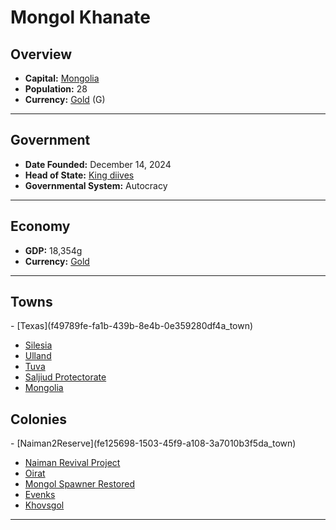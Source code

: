 <!--UNDEDITED FILE, remove this entire line if this file has been edited!-->
# <!--NAME-->Mongol Khanate<!--NAME-->

## Overview

- **Capital:** <!--CAPITAL_LINK-->[Mongolia](e257c6a9-d418-4914-91f2-50d165c23a6b_town)<!--CAPITAL_LINK-->
- **Population:** <!--POPULATION-->28<!--POPULATION-->
- **Currency:** <!--CURRENCY_LINK-->[Gold](Gold_currency)<!--CURRENCY_LINK--> (<!--CURRENCY_ABV-->G<!--CURRENCY_ABV-->)

---

## Government

- **Date Founded:** <!--FOUNDED-->December 14, 2024<!--FOUNDED-->
- **Head of State:** <!--LEADER_TITLE_LINK-->[King diives](diives_user)<!--LEADER_TITLE_LINK-->
- **Governmental System:** <!--GOVERNMENT-->Autocracy<!--GOVERNMENT-->

---

## Economy

- **GDP:** <!--GDP-->18,354g<!--GDP-->
- **Currency:** <!--CURRENCY_LINK-->[Gold](Gold_currency)<!--CURRENCY_LINK-->

---

## Towns

<!--TOWNS-->- [Texas](f49789fe-fa1b-439b-8e4b-0e359280df4a_town)
- [Silesia](ae035e3e-441c-40c9-b265-a99a3a1b59ce_town)
- [Ulland](c9117ca5-12f8-4c8b-9465-08682e36d552_town)
- [Tuva](473c5136-3421-4b20-9cfe-15875828f83f_town)
- [Saljiud Protectorate](5402e524-60ef-4888-a4b4-cc9f23ec8eb5_town)
- [Mongolia](e257c6a9-d418-4914-91f2-50d165c23a6b_town)<!--TOWNS-->

## Colonies

<!--COLONIES-->- [Naiman2Reserve](fe125698-1503-45f9-a108-3a7010b3f5da_town)
- [Naiman Revival Project](2e5a77f3-b47a-4424-a347-e9bdb3fa1128_town)
- [Oirat](32fd1403-1850-479f-9490-47301171c7e2_town)
- [Mongol Spawner Restored](6fe5767f-2c2e-478c-bb5e-fda6e06065fb_town)
- [Evenks](f09a631d-254b-43b5-af80-0ef7b25269db_town)
- [Khovsgol](c3478a25-102f-4bf6-93a8-5dd35eb8cd87_town)<!--COLONIES-->

---